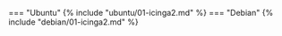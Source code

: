 === "Ubuntu"
    {% include "ubuntu/01-icinga2.md" %}
=== "Debian"
    {% include "debian/01-icinga2.md" %}
